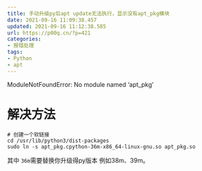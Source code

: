 ```yaml
---
title: 手动升级py后apt update无法执行，显示没有apt_pkg模块
date: 2021-09-16 11:09:38.457
updated: 2021-09-16 11:12:38.585
url: https://p00q.cn/?p=421
categories: 
- 报错处理
tags: 
- Python 
- apt
---
```


ModuleNotFoundError: No module named ‘apt_pkg’
# 解决方法
```shell
# 创建一个软链接
cd /usr/lib/python3/dist-packages
sudo ln -s apt_pkg.cpython-36m-x86_64-linux-gnu.so apt_pkg.so
```
其中 `36m`需要替换你升级得py版本 例如38m、39m。